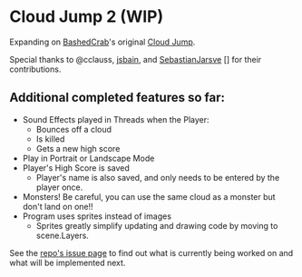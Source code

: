 Cloud Jump 2 (WIP)
================

Expanding on [BashedCrab][]'s original [Cloud Jump][].

Special thanks to @cclauss, [jsbain][], and [SebastianJarsve] [] for their contributions. 

Additional completed features so far:
------
* Sound Effects played in Threads when the Player:
	* Bounces off a cloud
	* Is killed
	* Gets a new high score
* Play in Portrait or Landscape Mode
* Player's High Score is saved
	* Player's name is also saved, and only needs to be entered by the player once.
* Monsters!  Be careful, you can use the same cloud as a monster but don't land on one!!
* Program uses sprites instead of images
	* Sprites greatly simplify updating and drawing code by moving to scene.Layers.

See the [repo's issue page][] to find out what is currently being worked on and what will be implemented next.

[BashedCrab]: https://gist.github.com/BashedCrab
[Cloud Jump]: https://gist.github.com/BashedCrab/9098744
[jsbain]: https://github.com/jsbain
[SebastianJarsve]: https://github.com/SebastianJarsve
[repo's issue page]: https://github.com/tjferry14/Cloud-Jump-2/milestones
